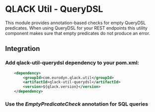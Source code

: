 # QLACK Util - QueryDSL

This module provides annotation-based checks for empty QueryDSL predicates. When using QueryDSL for your REST endpoints this utility component makes sure that empty predicates do not produce an error.

## Integration

### Add qlack-util-querydsl dependency to your pom.xml:
```xml
    <dependency>
        <groupId>com.eurodyn.qlack.util</groupId>
        <artifactId>qlack-util-querydsl</artifactId>
        <version>${qlack.version}</version>
    </dependency>
```

### Use the _EmptyPredicateCheck_ annotation for SQL queries

